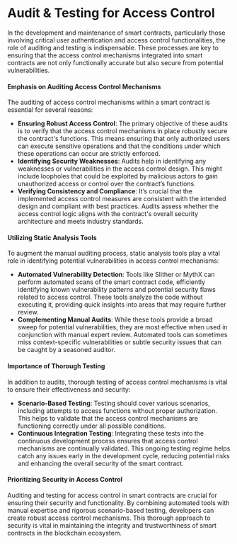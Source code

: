 # Audit & Testing for Access Control

In the development and maintenance of smart contracts, particularly those involving critical user authentication and access control functionalities, the role of auditing and testing is indispensable. These processes are key to ensuring that the access control mechanisms integrated into smart contracts are not only functionally accurate but also secure from potential vulnerabilities.

#### Emphasis on Auditing Access Control Mechanisms

The auditing of access control mechanisms within a smart contract is essential for several reasons:

* **Ensuring Robust Access Control**: The primary objective of these audits is to verify that the access control mechanisms in place robustly secure the contract's functions. This means ensuring that only authorized users can execute sensitive operations and that the conditions under which these operations can occur are strictly enforced.
* **Identifying Security Weaknesses**: Audits help in identifying any weaknesses or vulnerabilities in the access control design. This might include loopholes that could be exploited by malicious actors to gain unauthorized access or control over the contract’s functions.
* **Verifying Consistency and Compliance**: It’s crucial that the implemented access control measures are consistent with the intended design and compliant with best practices. Audits assess whether the access control logic aligns with the contract's overall security architecture and meets industry standards.

#### Utilizing Static Analysis Tools

To augment the manual auditing process, static analysis tools play a vital role in identifying potential vulnerabilities in access control mechanisms:

* **Automated Vulnerability Detection**: Tools like Slither or MythX can perform automated scans of the smart contract code, efficiently identifying known vulnerability patterns and potential security flaws related to access control. These tools analyze the code without executing it, providing quick insights into areas that may require further review.
* **Complementing Manual Audits**: While these tools provide a broad sweep for potential vulnerabilities, they are most effective when used in conjunction with manual expert review. Automated tools can sometimes miss context-specific vulnerabilities or subtle security issues that can be caught by a seasoned auditor.

#### Importance of Thorough Testing

In addition to audits, thorough testing of access control mechanisms is vital to ensure their effectiveness and security:

* **Scenario-Based Testing**: Testing should cover various scenarios, including attempts to access functions without proper authorization. This helps to validate that the access control mechanisms are functioning correctly under all possible conditions.
* **Continuous Integration Testing**: Integrating these tests into the continuous development process ensures that access control mechanisms are continually validated. This ongoing testing regime helps catch any issues early in the development cycle, reducing potential risks and enhancing the overall security of the smart contract.

#### Prioritizing Security in Access Control

Auditing and testing for access control in smart contracts are crucial for ensuring their security and functionality. By combining automated tools with manual expertise and rigorous scenario-based testing, developers can create robust access control mechanisms. This thorough approach to security is vital in maintaining the integrity and trustworthiness of smart contracts in the blockchain ecosystem.